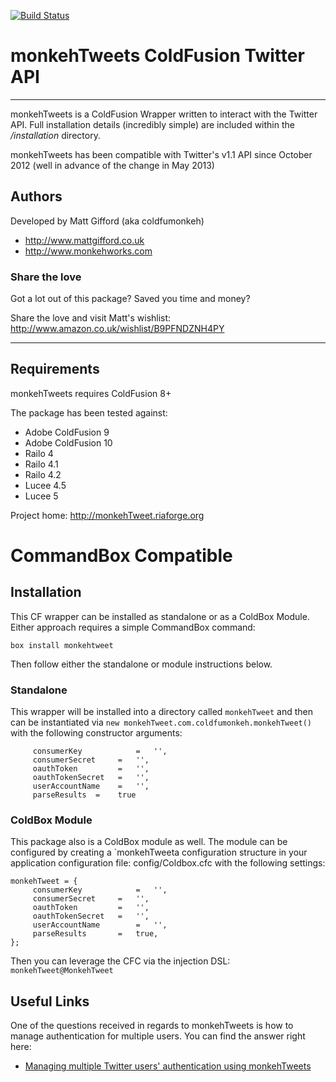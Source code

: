 [![Build Status](https://travis-ci.org/coldfumonkeh/monkehTweets.svg?branch=master)](https://travis-ci.org/coldfumonkeh/monkehTweets)

# monkehTweets ColdFusion Twitter API

---

monkehTweets is a ColdFusion Wrapper written to interact with the Twitter API.
Full installation details (incredibly simple) are included within
the */installation* directory.

monkehTweets has been compatible with Twitter's v1.1 API since October 2012 (well in advance of the change in May 2013)

## Authors

Developed by Matt Gifford (aka coldfumonkeh)

- http://www.mattgifford.co.uk
- http://www.monkehworks.com


### Share the love

Got a lot out of this package? Saved you time and money?

Share the love and visit Matt's wishlist: http://www.amazon.co.uk/wishlist/B9PFNDZNH4PY

---

## Requirements

monkehTweets requires ColdFusion 8+

The package has been tested against:

* Adobe ColdFusion 9
* Adobe ColdFusion 10
* Railo 4
* Railo 4.1
* Railo 4.2
* Lucee 4.5
* Lucee 5

Project home: http://monkehTweet.riaforge.org

# CommandBox Compatible

## Installation
This CF wrapper can be installed as standalone or as a ColdBox Module. Either approach requires a simple CommandBox command:

`box install monkehtweet`

Then follow either the standalone or module instructions below.

### Standalone
This wrapper will be installed into a directory called `monkehTweet` and then can be instantiated via `new monkehTweet.com.coldfumonkeh.monkehTweet()` with the following constructor arguments:

```
     consumerKey			=	'',
     consumerSecret		=	'',
     oauthToken			=	'',
     oauthTokenSecret	=	'',
     userAccountName    =	'',
     parseResults  =	true
```

### ColdBox Module
This package also is a ColdBox module as well. The module can be configured by creating a `monkehTweeta configuration structure in your application configuration file: config/Coldbox.cfc with the following settings:

```
monkehTweet = {
     consumerKey			=	'',
     consumerSecret		=	'',
     oauthToken			=	'',
     oauthTokenSecret	=	'',
     userAccountName		=	'',
     parseResults		=	true,
};
```
Then you can leverage the CFC via the injection DSL: `monkehTweet@MonkehTweet`

## Useful Links

One of the questions received in regards to monkehTweets is how to manage authentication for multiple users.
You can find the answer right here:

- [Managing multiple Twitter users' authentication using monkehTweets](http://www.monkehworks.com/managing-multiple-twitter-users-authentication-with-monkehtweet)

